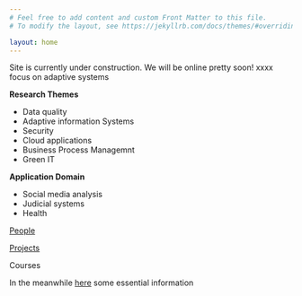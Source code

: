 ```yaml
---
# Feel free to add content and custom Front Matter to this file.
# To modify the layout, see https://jekyllrb.com/docs/themes/#overriding-theme-defaults

layout: home
---
```

 Site is currently under construction. We will be online pretty soon!
 xxxx focus on adaptive systems
 
 **Research Themes**
 
 - Data quality
 - Adaptive information Systems
 - Security
 - Cloud applications
 - Business Process Managemnt
 - Green IT

 **Application Domain**

 - Social media analysis
 - Judicial systems
 - Health 
 
 [People](https://www.deib.polimi.it/ita/linee-di-ricerca/lista-personale/85)
 
 [Projects](https://www.deib.polimi.it/ita/linee-di-ricerca/progetti/85)
 
 Courses
 
 

 In the meanwhile [here](https://www.deib.polimi.it/eng/research-lines/details/85) some essential information

 
